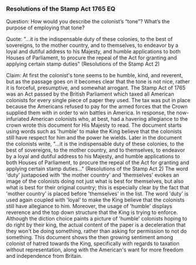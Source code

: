 ### Resolutions of the Stamp Act 1765 EQ

Question: How would you describe the colonist’s “tone”?  What’s the purpose of employing that tone?



Quote: "...it is the indispensable duty of these colonies, to the best of sovereigns, to the mother country, and to themselves, to endeavor by a loyal and dutiful address to his Majesty, and humble applications to both Houses of Parliament, to procure the repeal of the Act for granting and applying certain stamp duties" (Resolutions of the Stamp Act 2)



Claim: At first the colonist's tone seems to be humble, kind, and reverent, but as the passage goes on it becomes clear that the tone is not nice, rather it is forceful, presumptive, and somewhat arrogant. The Stamp Act of 1765 was an Act passed by the British Parliament which taxed all American colonists for every single piece of paper they used. The tax was put in place because the Americans refused to pay for the armed forces that the Crown supplied them with in order to win battles in America. In response, the now-infuriated American colonists who, at best, had a havering allegiance to the crown wrote this document for His Majesty to read. The document starts using words such as 'humble' to make the King believe that the colonists still have respect for him and the power he wields. Later in the document the colonists write, "...it is the indispensable duty of these colonies, to the best of sovereigns, to the mother country, and to themselves, to endeavor by a loyal and dutiful address to his Majesty, and humble applications to both Houses of Parliament, to procure the repeal of the Act for granting and applying certain stamp duties..." (Resolutions of the Stamp Act 2) The word 'duty' juxtaposed with 'the mother country' and 'themselves' evokes an image of the colonists doing not just what is best for themselves, but also what is best for their original country; this is especially clear by the fact that 'mother country' is placed before 'themselves' in the list. The word 'duty' is used again coupled with 'loyal' to make the King believe that the colonists still have allegiance to him. Moreover, the usage of 'humble' displays reverence and the top down structure that the King is trying to enforce. Although the diction choice paints a picture of 'humble' colonists hoping to do right by their king, the actual content of the paper is a deceleration that they won't be doing something, rather than asking for permission to not do something. This document shows the then growing sentiment among colonist of hatred towards the King, specifically with regards to taxation without representation, along with the American's want for more freedom and independence from Britain. 